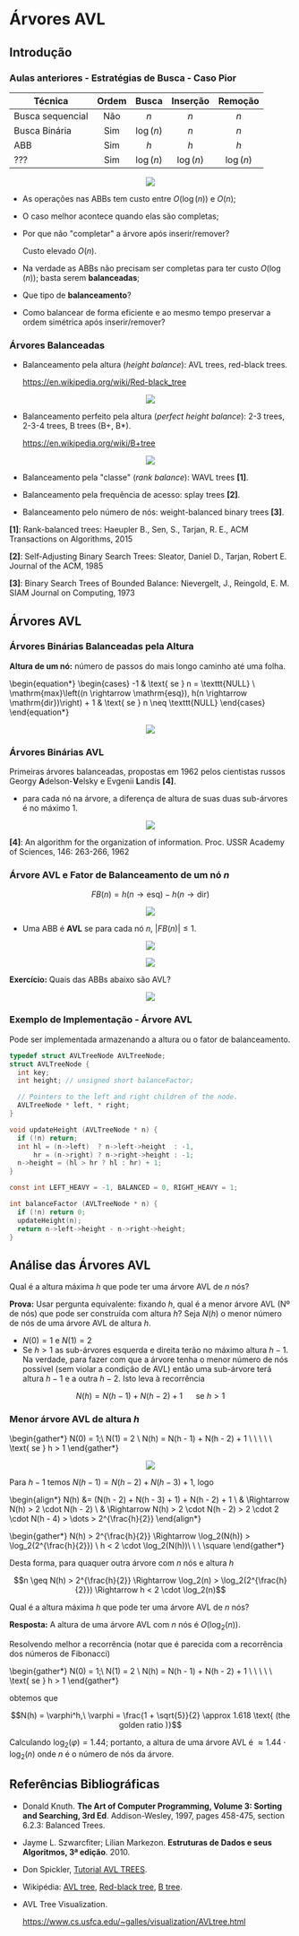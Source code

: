 # Árvores AVL

## Introdução

### Aulas anteriores - Estratégias de Busca - Caso Pior

| Técnica          | Ordem | Busca     | Inserção  | Remoção   |
| ---------------- | :---: | :-------: | :-------: | :-------: |
| Busca sequencial | Não   | $n$       | $n$       | $n$       |
| Busca Binária    | Sim   | $\log(n)$ | $n$       | $n$       |
| ABB              | Sim   | $h$       | $h$       | $h$       |
| ???              | Sim   | $\log(n)$ | $\log(n)$ | $\log(n)$ |

<p align="center">
  <img src="img/img1.png">
</p>

- As operações nas ABBs tem custo entre $O(\log(n))$ e $O(n)$;
- O caso melhor acontece quando elas são completas;
- Por que não "completar" a árvore após inserir/remover?

  Custo elevado $O(n)$.
- Na verdade as ABBs não precisam ser completas para ter custo $O(\log(n))$;
basta serem **balanceadas**;
- Que tipo de **balanceamento**?
- Como balancear de forma eficiente e ao mesmo tempo preservar a ordem
simétrica após inserir/remover?

### Árvores Balanceadas

- Balanceamento pela altura (*height balance*): AVL trees, red-black trees.

  https://en.wikipedia.org/wiki/Red-black_tree

<p align="center">
  <img src="img/img2.png">
</p>

- Balanceamento perfeito pela altura (*perfect height balance*):
2-3 trees, 2-3-4 trees, B trees (B+, B*).

  https://en.wikipedia.org/wiki/B+tree

<p align="center">
  <img src="img/img3.png">
</p>

- Balanceamento pela "classe" (*rank balance*): WAVL trees **[1]**.

- Balanceamento pela frequência de acesso: splay trees **[2]**.

- Balanceamento pelo número de nós: weight-balanced binary trees **[3]**.  

**[1]**: Rank-balanced trees: Haeupler B., Sen, S., Tarjan, R. E., ACM Transactions 
on Algorithms, 2015

**[2]**: Self-Adjusting Binary Search Trees: Sleator, Daniel D., Tarjan, Robert E.
Journal of the ACM, 1985

**[3]**: Binary Search Trees of Bounded Balance: Nievergelt, J., Reingold, E. M.
SIAM Journal on Computing, 1973

## Árvores AVL

### Árvores Binárias Balanceadas pela Altura

**Altura de um nó:** número de passos do mais longo caminho até uma folha.

\begin{equation*}
  \begin{cases}
    -1 & \text{ se } n = \texttt{NULL} \\
    \mathrm{max}\left((n \rightarrow \mathrm{esq}), h(n \rightarrow \mathrm{dir})\right) + 1 & \text{ se } n \neq \texttt{NULL}
  \end{cases}
\end{equation*}

<p align="center">
  <img src="img/img4.png">
</p>

### Árvores Binárias AVL

Primeiras árvores balanceadas, propostas em 1962 pelos cientistas russos
Georgy **A**delson-**V**elsky e Evgenii **L**andis **[4]**.

- para cada nó na árvore, a diferença de altura de suas duas sub-árvores é
no máximo 1.

<p align="center">
  <img src="img/img5.png">
</p>

**[4]**: An algorithm for the organization of information. Proc. USSR Academy of
Sciences, 146: 263-266, 1962

### Árvore AVL e Fator de Balanceamento de um nó $n$

$$FB(n) = h(n \rightarrow \mathrm{esq}) - h (n \rightarrow \mathrm{dir})$$

<p align="center">
  <img src="img/img6.png">
</p>

- Uma ABB é **AVL** se para cada nó $n$, $| FB(n) | \leq 1$.

<p align="center">
  <img src="img/img7.png">
</p>

<p align="center">
  <img src="img/img8.png">
</p>

**Exercício:** Quais das ABBs abaixo são AVL?

<p align="center">
  <img src="img/img9.png">
</p>

### Exemplo de Implementação - Árvore AVL

Pode ser implementada armazenando a altura ou o fator de balanceamento.

```c
typedef struct AVLTreeNode AVLTreeNode;
struct AVLTreeNode {
  int key;
  int height; // unsigned short balanceFactor;

  // Pointers to the left and right children of the node.
  AVLTreeNode * left, * right;
}

void updateHeight (AVLTreeNode * n) {
  if (!n) return;
  int hl = (n->left)  ? n->left->height  : -1,
      hr = (n->right) ? n->right->height : -1;
  n->height = (hl > hr ? hl : hr) + 1;
}

const int LEFT_HEAVY = -1, BALANCED = 0, RIGHT_HEAVY = 1;

int balanceFactor (AVLTreeNode * n) {
  if (!n) return 0;
  updateHeight(n);
  return n->left->height - n->right->height;
}
```

## Análise das Árvores AVL

Qual é a altura máxima $h$ que pode ter uma árvore AVL de $n$ nós?

**Prova:** Usar pergunta equivalente: fixando $h$, qual é a menor árvore
AVL (Nº de nós) que pode ser construída com altura $h$? Seja $N(h)$ o
menor número de nós de uma árvore AVL de altura $h$.

- $N(0) = 1$ e $N(1) = 2$
- Se $h > 1$ as sub-árvores esquerda e direita terão no máximo altura
$h - 1$. Na verdade, para fazer com que a árvore tenha o menor número
de nós possível (sem violar a condição de AVL) então uma sub-árvore terá
altura $h - 1$ e a outra $h - 2$. Isto leva à recorrência

$$N(h) = N(h - 1) + N(h - 2) + 1 \ \ \ \ \ \text{ se } h > 1$$

### Menor árvore AVL de altura $h$

\begin{gather*}
  N(0) = 1;\ N(1) = 2 \\
  N(h) = N(h - 1) + N(h - 2) + 1 \ \ \ \ \ \text{ se } h > 1
\end{gather*}

<p align="center">
  <img src="img/img10.png">
</p>

Para $h - 1$ temos $N(h - 1) = N(h - 2) + N(h - 3) + 1$, logo

\begin{align*}
  N(h) &= (N(h - 2) + N(h - 3) + 1) + N(h - 2) + 1 \\
  & \Rightarrow N(h) > 2 \cdot N(h - 2)  \\
  & \Rightarrow N(h) > 2 \cdot N(h - 2) > 2 \cdot 2 \cdot N(h - 4) > \dots > 2^{\frac{h}{2}}
\end{align*}

\begin{gather*}
  N(h) > 2^{\frac{h}{2}} \Rightarrow \log_2(N(h)) > \log_2(2^{\frac{h}{2}}) \\
  h < 2 \cdot \log_2(N(h))\ \ \ \square
\end{gather*}

Desta forma, para quaquer outra árvore com $n$ nós e altura $h$

$$n \geq N(h) > 2^{\frac{h}{2}} \Rightarrow \log_2(n) > \log_2(2^{\frac{h}{2}}) \Rightarrow h < 2 \cdot \log_2(n)$$

Qual é a altura máxima $h$ que pode ter uma árvore AVL de $n$ nós?

**Resposta:** A altura de uma árvore AVL com $n$ nós é $O(\log_2(n))$.

Resolvendo melhor a recorrência (notar que é parecida com a recorrência
dos números de Fibonacci)

\begin{gather*}
  N(0) = 1;\ N(1) = 2 \\
  N(h) = N(h - 1) + N(h - 2) + 1 \ \ \ \ \ \text{ se } h > 1
\end{gather*}

obtemos que

$$N(h) = \varphi^h,\ \varphi = \frac{1 + \sqrt{5}}{2} \approx 1.618 \text{ (the golden ratio )}$$

Calculando $\log_2(\varphi) = 1.44$; portanto, a altura de uma árvore AVL é
$\approx 1.44 \cdot \log_2(n)$ onde $n$ é o número de nós da árvore.

## Referências Bibliográficas

- Donald Knuth. **The Art of Computer Programming, Volume 3: Sorting
and Searching, 3rd Ed**. Addison-Wesley, 1997, pages 458-475,
section 6.2.3: Balanced Trees.
- Jayme L. Szwarcfiter; Lilian Markezon. **Estruturas de Dados e seus
Algoritmos, 3ª edição**. 2010.
- Don Spickler, [Tutorial AVL TREES].
- Wikipédia: [AVL tree], [Red-black tree], [B tree].
- AVL Tree Visualization.

  https://www.cs.usfca.edu/~galles/visualization/AVLtree.html

[Tutorial AVL TREES]: http://facultyfp.salisbury.edu/despickler/personal/Resources/AdvancedDataStructures/Handouts/AVL_TREES.pdf
[AVL tree]: https://en.wikipedia.org/wiki/AVL_tree
[Red-black tree]: https://en.wikipedia.org/wiki/Red-black_tree
[B tree]: https://en.wikipedia.org/wiki/B-tree